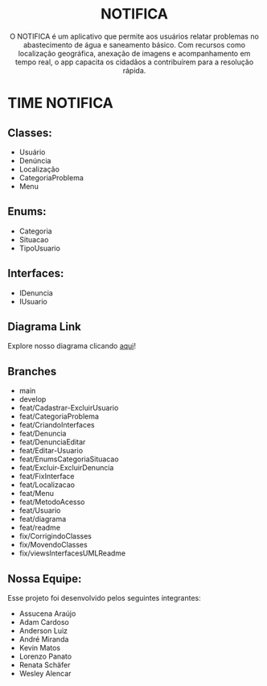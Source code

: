 <h1 align="center"> NOTIFICA </h1>

<p align="center">
  O NOTIFICA é um aplicativo que permite aos usuários relatar problemas no abastecimento de água e saneamento básico. Com recursos como localização geográfica, anexação de imagens e acompanhamento em tempo real, o app capacita os cidadãos a contribuírem para a resolução rápida.<br/>
</p>

# TIME NOTIFICA

## Classes:

- Usuário
- Denúncia
- Localização
- CategoriaProblema
- Menu

## Enums:

- Categoria
- Situacao
- TipoUsuario

## Interfaces: 

- IDenuncia
- IUsuario

## Diagrama Link

Explore nosso diagrama clicando [aqui](https://lucid.app/lucidchart/e41bfd6f-a5a1-4133-a7b7-5fa85bf7cf64/edit?viewport_loc=-1209%2C-879%2C3940%2C2037%2C0_0&invitationId=inv_3c649ade-ef29-4321-90c6-c55875064a46)!

## Branches

- main
- develop
- feat/Cadastrar-ExcluirUsuario
- feat/CategoriaProblema
- feat/CriandoInterfaces
- feat/Denuncia
- feat/DenunciaEditar
- feat/Editar-Usuario
- feat/EnumsCategoriaSituacao
- feat/Excluir-ExcluirDenuncia
- feat/FixInterface
- feat/Localizacao
- feat/Menu
- feat/MetodoAcesso
- feat/Usuario
- feat/diagrama
- feat/readme
- fix/CorrigindoClasses
- fix/MovendoClasses
- fix/viewsInterfacesUMLReadme

## Nossa Equipe:

Esse projeto foi desenvolvido pelos seguintes integrantes:

- Assucena Araújo
- Adam Cardoso
- Anderson Luiz
- André Miranda
- Kevin Matos
- Lorenzo Panato
- Renata Schäfer
- Wesley Alencar